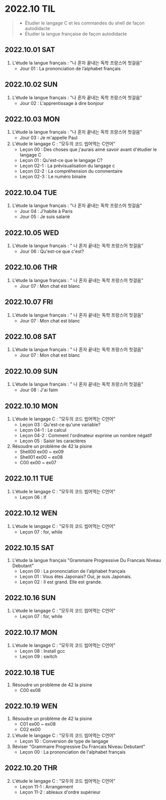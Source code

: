 # 2022.10 TIL
> - Étudier le langage C et les commandes du shell de façon autodidacte 
> - Étudier la langue française de façon autodidacte 

## 2022.10.01 SAT
1. L'étude la langue français : "나 혼자 끝내는 독학 프랑스어 첫걸음"
    - Jour 01 : La prononciation de l’alphabet français

## 2022.10.02 SUN
1. L'étude la langue français : "나 혼자 끝내는 독학 프랑스어 첫걸음"
    - Jour 02 : L'apprentissage à dire bonjour

## 2022.10.03 MON
1. L'étude la langue français : "나 혼자 끝내는 독학 프랑스어 첫걸음"
    - Jour 03 : Je m'appelle Paul
2. L'étude le langage C : "모두의 코드 씹어먹는 C언어"
    - Leçon 00 : Des choses que j'aurais aimé savoir avant d'étudier le langage C
    - Leçon 01 : Qu'est-ce que le langage C?
    - Leçon 02-1 : La prévisualisation du langage c
    - Leçon 02-2 : La compréhension du commentaire
    - Leçon 02-3 : Le numéro binaire

## 2022.10.04 TUE
1. L'étude la langue français : "나 혼자 끝내는 독학 프랑스어 첫걸음"
    - Jour 04 : J'habite à Paris
    - Jour 05 : Je suis salarié

## 2022.10.05 WED
1. L'étude la langue français : " 나 혼자 끝내는 독학 프랑스어 첫걸음"
    - Jour 06 : Qu'est-ce que c'est?

## 2022.10.06 THR
1. L'étude la langue français : " 나 혼자 끝내는 독학 프랑스어 첫걸음"
    - Jour 07 : Mon chat est blanc

## 2022.10.07 FRI
1. L'étude la langue français : " 나 혼자 끝내는 독학 프랑스어 첫걸음"
    - Jour 07 : Mon chat est blanc

## 2022.10.08 SAT
1. L'étude la langue français : " 나 혼자 끝내는 독학 프랑스어 첫걸음"
    - Jour 07 : Mon chat est blanc

## 2022.10.09 SUN
1. L'étude la langue français : " 나 혼자 끝내는 독학 프랑스어 첫걸음"
    - Jour 08 : J'ai faim

## 2022.10.10 MON
1. L'étude le langage C : "모두의 코드 씹어먹는 C언어"
    - Leçon 03 : Qu'est-ce qu'une variable?
    - Leçon 04-1 : Le calcul
    - Leçon 04-2 : Comment l'ordinateur exprime un nombre négatif
    - Leçon 05 : Saisir les caractères
2. Résoudre un problème de 42 la pisine
    - Shell00 ex00 ~ ex09
    - Shell01 ex00 ~ ex08
    - C00 ex00 ~ ex07

## 2022.10.11 TUE
1. L'étude le langage C : "모두의 코드 씹어먹는 C언어"
    - Leçon 06 : if

## 2022.10.12 WEN
1. L'étude le langage C : "모두의 코드 씹어먹는 C언어"
    - Leçon 07 : for, while
## 2022.10.15 SAT
1. L'étude la langue français "Grammaire Progressive Du Francais Niveau Debutant"
    - Leçon 00 : La prononciation de l'alphabet français
    - Leçon 01 : Vous êtes Japonais? Oui, je suis Japonais.
    - Leçon 02 : Il est grand. Elle est grande.

## 2022.10.16 SUN
1. L'étude le langage C : "모두의 코드 씹어먹는 C언어"
    - Leçon 07 : for, while

## 2022.10.17 MON
1. L'étude le langage C : "모두의 코드 씹어먹는 C언어"
    - Leçon 08 : Install gcc
    - Leçon 09 : switch

## 2022.10.18 TUE
1. Résoudre un problème de 42 la pisine
    - C00 ex08

## 2022.10.19 WEN
1. Résoudre un problème de 42 la pisine
    - C01 ex00 ~ ex08
    - C02 ex00
2. L'étude le langage C : "모두의 코드 씹어먹는 C언어"
    - Leçon 10 : Conversion de type de langage 
3. Réviser "Grammaire Progressive Du Francais Niveau Debutant"
    - Leçon 00 : La prononciation de l'alphabet français

## 2022.10.20 THR
2. L'étude le langage C : "모두의 코드 씹어먹는 C언어"
    - Leçon 11-1 : Arrangement
    - Leçon 11-2 : ableaux d'ordre supérieur
